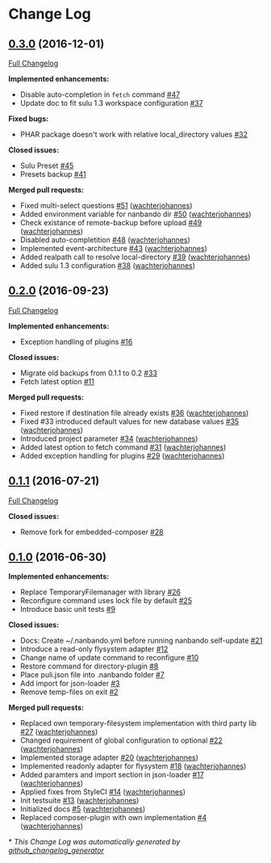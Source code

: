 # Change Log

## [0.3.0](https://github.com/nanbando/core/tree/0.3.0) (2016-12-01)
[Full Changelog](https://github.com/nanbando/core/compare/0.2.0...0.3.0)

**Implemented enhancements:**

- Disable auto-completion in `fetch` command [\#47](https://github.com/nanbando/core/issues/47)
- Update doc to fit sulu 1.3 workspace configuration [\#37](https://github.com/nanbando/core/issues/37)

**Fixed bugs:**

- PHAR package doesn't work with relative local\_directory values  [\#32](https://github.com/nanbando/core/issues/32)

**Closed issues:**

- Sulu Preset [\#45](https://github.com/nanbando/core/issues/45)
- Presets backup [\#41](https://github.com/nanbando/core/issues/41)

**Merged pull requests:**

- Fixed multi-select questions [\#51](https://github.com/nanbando/core/pull/51) ([wachterjohannes](https://github.com/wachterjohannes))
- Added environment variable for nanbando dir [\#50](https://github.com/nanbando/core/pull/50) ([wachterjohannes](https://github.com/wachterjohannes))
- Check existance of remote-backup before upload [\#49](https://github.com/nanbando/core/pull/49) ([wachterjohannes](https://github.com/wachterjohannes))
- Disabled auto-completition [\#48](https://github.com/nanbando/core/pull/48) ([wachterjohannes](https://github.com/wachterjohannes))
- Implemented event-architecture [\#43](https://github.com/nanbando/core/pull/43) ([wachterjohannes](https://github.com/wachterjohannes))
- Added realpath call to resolve local-directory [\#39](https://github.com/nanbando/core/pull/39) ([wachterjohannes](https://github.com/wachterjohannes))
- Added sulu 1.3 configuration [\#38](https://github.com/nanbando/core/pull/38) ([wachterjohannes](https://github.com/wachterjohannes))

## [0.2.0](https://github.com/nanbando/core/tree/0.2.0) (2016-09-23)
[Full Changelog](https://github.com/nanbando/core/compare/0.1.1...0.2.0)

**Implemented enhancements:**

- Exception handling of plugins [\#16](https://github.com/nanbando/core/issues/16)

**Closed issues:**

- Migrate old backups from 0.1.1 to 0.2 [\#33](https://github.com/nanbando/core/issues/33)
- Fetch latest option [\#11](https://github.com/nanbando/core/issues/11)

**Merged pull requests:**

- Fixed restore if destination file already exists [\#36](https://github.com/nanbando/core/pull/36) ([wachterjohannes](https://github.com/wachterjohannes))
- Fixed \#33 introduced default values for new database values [\#35](https://github.com/nanbando/core/pull/35) ([wachterjohannes](https://github.com/wachterjohannes))
- Introduced project parameter [\#34](https://github.com/nanbando/core/pull/34) ([wachterjohannes](https://github.com/wachterjohannes))
- Added latest option to fetch command [\#31](https://github.com/nanbando/core/pull/31) ([wachterjohannes](https://github.com/wachterjohannes))
- Added exception handling for plugins [\#29](https://github.com/nanbando/core/pull/29) ([wachterjohannes](https://github.com/wachterjohannes))

## [0.1.1](https://github.com/nanbando/core/tree/0.1.1) (2016-07-21)
[Full Changelog](https://github.com/nanbando/core/compare/0.1.0...0.1.1)

**Closed issues:**

- Remove fork for embedded-composer [\#28](https://github.com/nanbando/core/issues/28)

## [0.1.0](https://github.com/nanbando/core/tree/0.1.0) (2016-06-30)
**Implemented enhancements:**

- Replace TemporaryFilemanager with library [\#26](https://github.com/nanbando/core/issues/26)
- Reconfigure command uses lock file by default [\#25](https://github.com/nanbando/core/issues/25)
- Introduce basic unit tests [\#9](https://github.com/nanbando/core/issues/9)

**Closed issues:**

- Docs: Create ~/.nanbando.yml before running nanbando self-update [\#21](https://github.com/nanbando/core/issues/21)
- Introduce a read-only flysystem adapter [\#12](https://github.com/nanbando/core/issues/12)
- Change name of update command to reconfigure [\#10](https://github.com/nanbando/core/issues/10)
- Restore command for directory-plugin [\#8](https://github.com/nanbando/core/issues/8)
- Place puli.json file into .nanbando folder [\#7](https://github.com/nanbando/core/issues/7)
- Add import for json-loader [\#3](https://github.com/nanbando/core/issues/3)
- Remove temp-files on exit [\#2](https://github.com/nanbando/core/issues/2)

**Merged pull requests:**

- Replaced own temporary-filesystem implementation with third party lib [\#27](https://github.com/nanbando/core/pull/27) ([wachterjohannes](https://github.com/wachterjohannes))
- Changed requirement of global configuration to optional [\#22](https://github.com/nanbando/core/pull/22) ([wachterjohannes](https://github.com/wachterjohannes))
- Implemented storage adapter [\#20](https://github.com/nanbando/core/pull/20) ([wachterjohannes](https://github.com/wachterjohannes))
- Implemented readonly adapter for flysystem [\#18](https://github.com/nanbando/core/pull/18) ([wachterjohannes](https://github.com/wachterjohannes))
- Added paramters and import section in json-loader [\#17](https://github.com/nanbando/core/pull/17) ([wachterjohannes](https://github.com/wachterjohannes))
- Applied fixes from StyleCI [\#14](https://github.com/nanbando/core/pull/14) ([wachterjohannes](https://github.com/wachterjohannes))
- Init testsuite [\#13](https://github.com/nanbando/core/pull/13) ([wachterjohannes](https://github.com/wachterjohannes))
- Initialized docs [\#5](https://github.com/nanbando/core/pull/5) ([wachterjohannes](https://github.com/wachterjohannes))
- Replaced composer-plugin with own implementation [\#4](https://github.com/nanbando/core/pull/4) ([wachterjohannes](https://github.com/wachterjohannes))



\* *This Change Log was automatically generated by [github_changelog_generator](https://github.com/skywinder/Github-Changelog-Generator)*